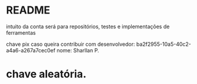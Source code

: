 # README #
intuito da conta será para repositórios, testes e implementações de ferramentas

chave pix caso queira contribuir com desenvolvedor: ba2f2955-10a5-40c2-a4a6-a267a7cec0ef
nome: Sharllan P.
# chave aleatória.
